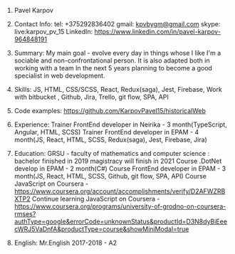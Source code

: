 1. Pavel Karpov
2. Contact Info: 
                    tel: +375292836402 
                    gmail: kpvbygm@gmail.com
                    skype: live:karpov_pv_15
                    LinkedIn: https://www.linkedin.com/in/pavel-karpov-964848191

3. Summary:
            My main goal - evolve every day in things whose I like
            I'm a sociable and non-confrontational person. 
            It is also adapted both in working with a team
            In the next 5 years planning to become a good specialist in web development.
4. Skills: JS, HTML, CSS/SCSS, React, Redux(saga), Jest, Firebase, Work with bitbucket , Github, Jira, Trello, git flow, SPA, API
5. Code examples: https://github.com/KarpovPavel15/historicalWeb
6. Experience: 
            Trainer FrontEnd developer in Neirika - 3 month(TypeScript, Angular, HTML, SCSS)
            Trainer FrontEnd developer in EPAM - 4 month(JS, React, HTML, SCSS, Redux(saga), Jest, Firebase, Jira)
7. Education:
            GRSU - faculty of mathematics and computer science :
                    bachelor finished in 2019 
                    magistracy will finish in 2021 
            Course .DotNet develop in EPAM - 2 month(C#)
            Course FrontEnd developer in EPAM - 3 month(JS, React, HTML, SCSS, Github, git flow, SPA, API)
            Course JavaScript on Coursera - https://www.coursera.org/account/accomplishments/verify/D2AFWZRBXTP2
            Continue learning JavaScript on Coursera - https://www.coursera.org/programs/university-of-grodno-on-coursera-rmses?authType=google&errorCode=unknownStatus&productId=D3N8dyBiEeecWRJ5VaDnfA&productType=course&showMiniModal=true
8. English:
            Mr.English 2017-2018 - A2
